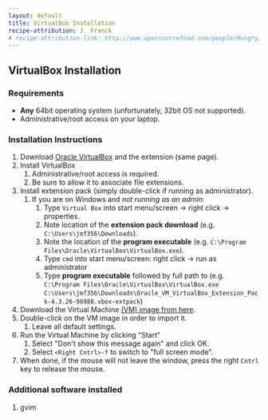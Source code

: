 ```yaml
---
layout: default
title: VirtualBox Installation
recipe-attribution: J. Franck
# recipe-attribution-link: http://www.opensourcefood.com/people/HungryJenny/recipes/soft-christmas-gingerbread-cookies
---
```

## VirtualBox Installation
### Requirements
* **Any** 64bit operating system (unfortunately, 32bit OS not supported).
* Administrative/root access on your laptop.
### Installation Instructions

1. Download [Oracle VirtualBox](https://www.virtualbox.org/wiki/Downloads) and the extension (same page).
1. Install VirtualBox
    1. Administrative/root access is required.
    1. Be sure to allow it to associate file extensions.
1. Install extension pack (simply double-click if running as administrator).
    1. If you are on Windows and *not running as an admin*:
        1. Type `Virtual Box` into start menu/screen → right click → properties.
        1. Note location of the **extension pack download** (e.g. `C:\Users\jmf356\Downloads`).
        1. Note the location of the **program executable** (e.g. `C:\Program Files\Oracle\VirtualBox\VirtualBox.exe`).
        1. Type `cmd` into start menu/screen: right click → run as administrator
        1. Type **program executable** followed by full path to (e.g. `C:\Program Files\Oracle\VirtualBox\VirtualBox.exe` `C:\Users\jmf356\Downloads\Oracle_VM_VirtualBox_Extension_Pack-4.3.26-98988.vbox-extpack`)
1. Download the Virtual Machine [(VM) image from here]().
1. Double-click on the VM image in order to import it.
    1. Leave all default settings.
1. Run the Virtual Machine by clicking "Start"
    1. Select "Don't show this message again" and click OK.
    1. Select `<Right Cntrl>-f` to switch to "full screen mode".
1. When done, if the mouse will not leave the window, press the right `Cntrl` key to release the mouse.
### Additional software installed
1. gvim
